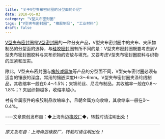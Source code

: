 ```yaml
---
title: "关于V型夹布密封圈的分型面的介绍"
date: 2010-06-03
category: "V型夹布密封圈"
tags: ["V型夹布密封圈", "橡胶制品", "工业材料"]
draft: false
---
```


[V型夹布密封圈](http://www.smpolymer.com/vxingjiabumifengquan/)是[V型密封圈](http://www.smpolymer.com/)的一种分支产品，V型夹布密封圈中的夹布、夹织物制品的分型面的选择，与[硅胶密封圈](http://www.smpolymer.com/)有所不同的是：V型夹布密封圈既要考虑到V型夹布密封圈胶料与夹布织物的安放与填充，又要考虑V型夹布密封圈胶料与织物的压紧和压实。

除此，V型夹布密封圈与[橡胶减震块](http://www.smpolymer.com/)等产品的分型面不同，V型夹布密封圈必须有适当的镶嵌的深度。常用的镶嵌深度H=3～6mm。V型夹布密封圈夹涤纶线制品，其收缩率一般在0.4～1.5%；夹锦纶丝、尼龙布制品，其收缩率一般在0.8～1.8%；? 夹层织物越多，收缩率越小。

衬有金属嵌件的橡胶制品收缩率小，且朝金属方向收缩，其收缩率一般在0～0.4%。

----文章原创发布自：◆上海尚迈[橡胶厂](http://www.smpolymer.com/)◆，转载时请注明出处！

---

*原文发布自：上海尚迈橡胶厂，转载时请注明出处！*
